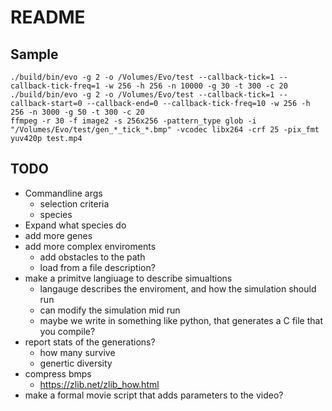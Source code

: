 # README


## Sample

```
./build/bin/evo -g 2 -o /Volumes/Evo/test --callback-tick=1 --callback-tick-freq=1 -w 256 -h 256 -n 10000 -g 30 -t 300 -c 20
./build/bin/evo -g 2 -o /Volumes/Evo/test --callback-tick=1 --callback-start=0 --callback-end=0 --callback-tick-freq=10 -w 256 -h 256 -n 3000 -g 50 -t 300 -c 20
ffmpeg -r 30 -f image2 -s 256x256 -pattern_type glob -i "/Volumes/Evo/test/gen_*_tick_*.bmp" -vcodec libx264 -crf 25 -pix_fmt yuv420p test.mp4
```


## TODO

- Commandline args
  - selection criteria
  - species
- Expand what species do
- add more genes
- add more complex enviroments
  - add obstacles to the path
  - load from a file description?
- make a primitve langiuage to describe simualtions
  - langauge describes the enviroment, and how the simulation should run
  - can modify the simulation mid run
  - maybe we write in something like python, that generates a C file that you compile?
- report stats of the generations?
  - how many survive
  - genertic diversity
- compress bmps
  - https://zlib.net/zlib_how.html
- make a formal movie script that adds parameters to the video?
